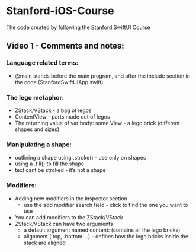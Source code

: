 # Stanford-iOS-Course
The code created by following the Stanford SwiftUI Course

## Video 1 - Comments and notes:

### Language related terms:
- @main stands before the main program, and after the include section in the code (StanfordSwiftUIApp.swift).

### The lego metaphor:
- ZStack/VStack - a bag of legos 
- ContentView - parts made out of legos
- The returning value of var body: some View - a lego brick (different shapes and sizes)

### Manipulating a shape:
- outlining a shape using .stroke() - use only on shapes
- using a .fill() to fill the shape
- text cant be stroked - it’s not a shape

### Modifiers:
- Adding new modifiers in the inspector section
  -  use the add modifier search field - click to find the one you want to use
- You can add modifiers to the ZStack/VStack
- ZStack/VStack can have two arguments 
  - a default argument named content: (contains all the lego bricks)
  - alignment (.top, .bottom …) - defines how the lego bricks inside the stack are aligned 


